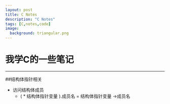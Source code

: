 ```yaml
---
layout: post
title: C Notes
description: "C Notes"
tags: [C,notes,code]
image:
  background: triangular.png
---
```

# 我学C的一些笔记

* * *

##结构体指针相关
* 访问结构体成员
    * ( * 结构体指针变量 ).成员名   =   结构体指针变量 ->成员名 
